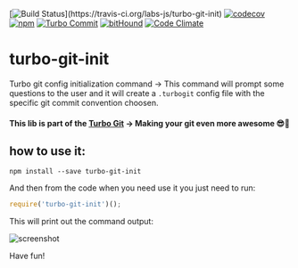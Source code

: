 [![Build Status](https://travis-ci.org/labs-js/turbo-git-init.svg?)](https://travis-ci.org/labs-js/turbo-git-init)
[![codecov](https://codecov.io/gh/labs-js/turbo-git-init/branch/develop/graph/badge.svg)](https://codecov.io/gh/labs-js/turbo-git-init)
[![npm](https://img.shields.io/npm/v/turbo-git-init.svg?style=flat)](https://www.npmjs.com/package/turbo-git-init)
[![Turbo Commit](https://img.shields.io/badge/Turbo_Commit-on-3DD1F2.svg)](https://github.com/labs-js/turbo-git/blob/master/CONVENTION.md)
[![bitHound](https://www.bithound.io/github/labs-js/turbo-git-init/badges/score.svg)](https://www.bithound.io/github/labs-js/turbo-git-init)
[![Code Climate](https://codeclimate.com/github/labs-js/turbo-git-init/badges/gpa.svg)](https://codeclimate.com/github/labs-js/turbo-git-init)

# turbo-git-init

Turbo git config initialization command -> This command will prompt some questions to the user and it will create a `.turbogit` config file with the specific git commit convention choosen.


#### This lib is part of the [Turbo Git](https://github.com/labs-js/turbo-git) -> Making your git even more awesome 😎🙌


## how to use it:

```
npm install --save turbo-git-init
```

And then from the code when you need use it you just need to run: 

```javascript
require('turbo-git-init')();
```

This will print out the command output:

<img alt="screenshot" src=''/>


Have fun!
